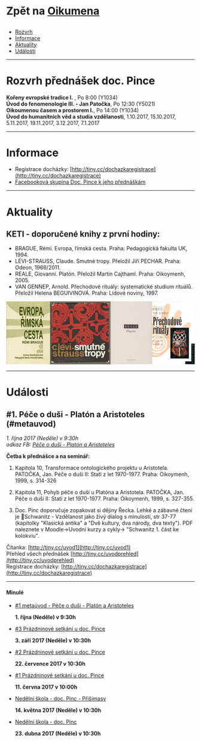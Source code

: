 # Zpět na [Oikumena](http://oikumena.cz/) #
   
##   
   
- [Rozvrh](#Rozvrh)
- [Informace](#Informace)
- [Aktuality](#Aktuality)
- [Události](#Udalosti)
   
***
   
# Rozvrh přednášek doc. Pince
**Kořeny evropské tradice I.** , Po 8:00 (Y1034)   
**Úvod do fenomenologie III. - Jan Patočka**, Po 12:30 (Y5021)   
**Oikoumenou časem a prostorem I.**, Po 14:00 (Y1034)    
**Úvod do humanitních věd a studia vzdělanosti**, 1.10.2017, 15.10.2017, 5.11.2017, 19.11.2017, 3.12.2017, 7.1.2017   
   
***
   
# Informace #  
* Registrace docházky: [http://tiny.cc/dochazkaregistrace](http://tiny.cc/dochazkaregistrace)    
* [Facebooková skupina Doc. Pince k jeho přednáškám](https://www.facebook.com/groups/OikumenouCasemaProstorem)   
   
***
   
# Aktuality  
   
## KETI - doporučené knihy z první hodiny: ##   
- BRAGUE, Rémi. Evropa, římská cesta. Praha: Pedagogická fakulta UK, 1994.   
- LÉVI-STRAUSS, Claude. Smutné tropy. Přeložil Jiří PECHAR. Praha: Odeon, 1966/2011.   
- REALE, Giovanni. Platón. Přeložil Martin Cajthaml. Praha: Oikoymenh, 2005.   
- VAN GENNEP, Arnold. Přechodové rituály: systematické studium rituálů. Přeložil Helena BEGUIVINOVÁ. Praha: Lidové noviny, 1997.   

![Alt](img/ket1_books.png "obálky knih")


***
   
# Události #


   
## #1. Péče o duši - Platón a Aristoteles (#metauvod) ##   
_1. října 2017 (Neděle) v 9:30h_   
_odkaz FB: [Péče o duši - Platón a Aristoteles](https://www.facebook.com/events/354175528354587/?acontext=%7B%22source%22%3A4%2C%22action_history%22%3A%22null%22%7D&source=4&action_history=null)_
   
__Četba k přednášce a na seminář:__   
1) Kapitola 10, Transformace ontologického projektu u Aristotela. PATOČKA, Jan. Péče o duši II: Stati z let 1970-1977. Praha: Oikoymenh, 1999, s. 314-326   
   
2) Kapitola 11, Pohyb péče o duši u Platóna a Aristotela. PATOČKA, Jan. Péče o duši II: Stati z let 1970-1977. Praha: Oikoymenh, 1999, s. 327-355.

3) Doc. Pinc doporučuje zopakovat si dějiny Řecka. Lehké a zábavné čtení je 📙Schwanitz - Vzdělanost jako živý dialog s minulostí, str 37-77 (kapitolky "Klasická antika" a "Dvě kultury, dva národy, dva texty"). PDF naleznete v Moodle->Uvodní kurzy a cykly-> "Schwanitz 1. část ke kolokviu".   
   
Čítanka: [http://tiny.cc/uvod1](http://tiny.cc/uvod1)   
Přehled všech přednášek [http://tiny.cc/uvodprehled](http://tiny.cc/uvodprehled)    
Registrace docházky: [http://tiny.cc/dochazkaregistrace](http://tiny.cc/dochazkaregistrace)    
   
   
   
   
***
#### Minulé
* [#1 metaúvod - Péče o duši - Platón a Aristoteles](https://www.facebook.com/events/354175528354587/?acontext=%7B%22source%22%3A4%2C%22action_history%22%3A%22null%22%7D&source=4&action_history=null)

   __1. října (Neděle) v 9:30h__
   
* [#3 Prázdninové setkání u doc. Pince](https://www.facebook.com/events/275659666248331/)

   __3. září 2017 (Neděle) v 10:30h__
      
* [#2 Prázdninové setkání u doc. Pince](https://www.facebook.com/events/1627546073924610/)

   __22. července 2017 v 10:30h__

* [#1 Prázdninové setkání u doc. Pince](https://www.facebook.com/events/1463509360339210/)

   __11. června 2017 v 10:00h__

* [Nedělní škola - doc. Pinc - Přišimasy](https://www.facebook.com/events/1564334846941729/)

  __14. května 2017 (Neděle) v 10:30h__

* [Nedělní škola - doc. Pinc](https://www.facebook.com/events/1915169085397014/)

  __23. dubna 2017 (Neděle) v 10:30h__
